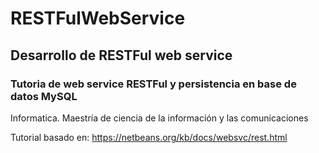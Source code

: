 # RESTFulWebService


## Desarrollo de RESTFul web service
### Tutoria de web service RESTFul y persistencia en base de datos MySQL


Informatica. Maestría de ciencia de la información y las comunicaciones

Tutorial basado en: https://netbeans.org/kb/docs/websvc/rest.html
